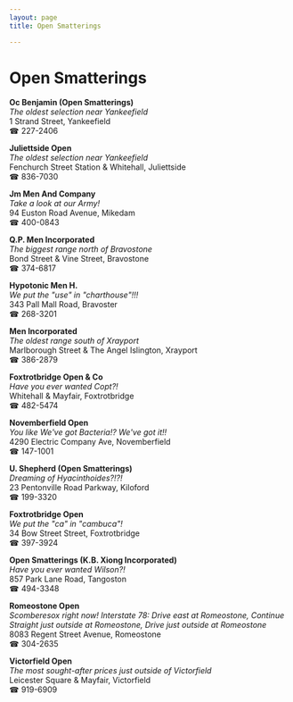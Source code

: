 ```yaml
---
layout: page 
title: Open Smatterings

---
```



# Open Smatterings


 **Oc Benjamin (Open Smatterings)**  
_The oldest selection near Yankeefield_  
1 Strand Street, Yankeefield  
☎ 227-2406

**Juliettside Open**  
_The oldest selection near Yankeefield_  
Fenchurch Street Station & Whitehall, Juliettside  
☎ 836-7030

**Jm Men And Company**  
_Take a look at our Army!_  
94 Euston Road Avenue, Mikedam  
☎ 400-0843

**Q.P. Men Incorporated**  
_The biggest range north of Bravostone_  
Bond Street & Vine Street, Bravostone  
☎ 374-6817

**Hypotonic Men H.**  
_We put the "use" in "charthouse"!!!_  
343 Pall Mall Road, Bravoster  
☎ 268-3201

**Men Incorporated**  
_The oldest range south of Xrayport_  
Marlborough Street & The Angel Islington, Xrayport  
☎ 386-2879

**Foxtrotbridge Open & Co**  
_Have you ever wanted Copt?!_  
Whitehall & Mayfair, Foxtrotbridge  
☎ 482-5474

**Novemberfield Open**  
_You like We've got Bacteria!? We've got it!!_  
4290 Electric Company Ave, Novemberfield  
☎ 147-1001

**U. Shepherd (Open Smatterings)**  
_Dreaming of Hyacinthoides?!?!_  
23 Pentonville Road Parkway, Kiloford  
☎ 199-3320

**Foxtrotbridge Open**  
_We put the "ca" in "cambuca"!_  
34 Bow Street Street, Foxtrotbridge  
☎ 397-3924

**Open Smatterings (K.B. Xiong Incorporated)**  
_Have you ever wanted Wilson?!_  
857 Park Lane Road, Tangoston  
☎ 494-3348

**Romeostone Open**  
_Scomberesox right now! 
Interstate 78: Drive east at Romeostone, Continue Straight just outside at Romeostone, Drive just outside at Romeostone_  
8083 Regent Street Avenue, Romeostone  
☎ 304-2635

**Victorfield Open**  
_The most sought-after prices just outside of Victorfield_  
Leicester Square & Mayfair, Victorfield  
☎ 919-6909

